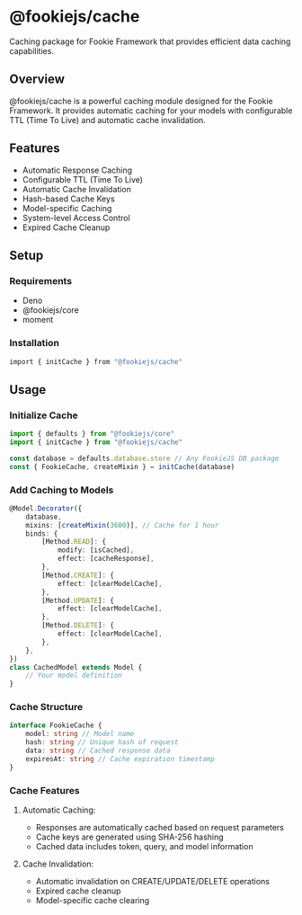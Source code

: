 # @fookiejs/cache

Caching package for Fookie Framework that provides efficient data caching capabilities.

## Overview

@fookiejs/cache is a powerful caching module designed for the Fookie Framework. It provides automatic caching for your
models with configurable TTL (Time To Live) and automatic cache invalidation.

## Features

- Automatic Response Caching
- Configurable TTL (Time To Live)
- Automatic Cache Invalidation
- Hash-based Cache Keys
- Model-specific Caching
- System-level Access Control
- Expired Cache Cleanup

## Setup

### Requirements

- Deno
- @fookiejs/core
- moment

### Installation

```bash
import { initCache } from "@fookiejs/cache"
```

## Usage

### Initialize Cache

```ts
import { defaults } from "@fookiejs/core"
import { initCache } from "@fookiejs/cache"

const database = defaults.database.store // Any FookieJS DB package
const { FookieCache, createMixin } = initCache(database)
```

### Add Caching to Models

```ts
@Model.Decorator({
	database,
	mixins: [createMixin(3600)], // Cache for 1 hour
	binds: {
		[Method.READ]: {
			modify: [isCached],
			effect: [cacheResponse],
		},
		[Method.CREATE]: {
			effect: [clearModelCache],
		},
		[Method.UPDATE]: {
			effect: [clearModelCache],
		},
		[Method.DELETE]: {
			effect: [clearModelCache],
		},
	},
})
class CachedModel extends Model {
	// Your model definition
}
```

### Cache Structure

```ts
interface FookieCache {
	model: string // Model name
	hash: string // Unique hash of request
	data: string // Cached response data
	expiresAt: string // Cache expiration timestamp
}
```

### Cache Features

1. Automatic Caching:
   - Responses are automatically cached based on request parameters
   - Cache keys are generated using SHA-256 hashing
   - Cached data includes token, query, and model information

2. Cache Invalidation:
   - Automatic invalidation on CREATE/UPDATE/DELETE operations
   - Expired cache cleanup
   - Model-specific cache clearing
